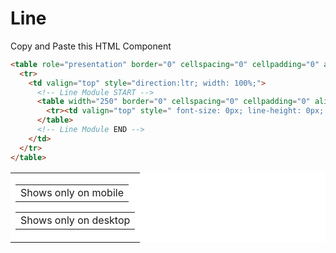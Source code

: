 # Line
Copy and Paste this HTML Component

```html
<table role="presentation" border="0" cellspacing="0" cellpadding="0" align="center" width="100%">
  <tr>
    <td valign="top" style="direction:ltr; width: 100%;">
      <!-- Line Module START -->
      <table width="250" border="0" cellspacing="0" cellpadding="0" align="center">
        <tr><td valign="top" style=" font-size: 0px; line-height: 0px; border-bottom: thin solid #666666;">&nbsp;</td></tr>
      </table>
      <!-- Line Module END -->
    </td>
  </tr>
</table>
```



<!-- 📱💻 Mobile + Desktop -->
<table bgcolor="#FFFFFF" cellspacing="0" cellpadding="0" border="0" width="100%" role="presentation" align="center" style="border-collapse:collapse; mso-table-lspace: 0pt; mso-table-rspace: 0pt;">
	<tr>
		<td bgcolor="#FFFFFF" align="left" valign="top" style="border-collapse:collapse; mso-line-height-rule: exactly; word-break:break-word;">
 <!-- 📱Mobile -->
<table class="mobile-only" bgcolor="#FFFFFF" cellspacing="0" cellpadding="0" border="0" width="100%" role="presentation" align="center" style="border-collapse:collapse; mso-table-lspace: 0pt; mso-table-rspace: 0pt;">
	<tr>
		<td bgcolor="#FFFFFF" align="left" valign="top" style="border-collapse:collapse; mso-line-height-rule: exactly; word-break:break-word;">Shows only on mobile</td>
	</tr>
</table>
 <!-- 💻Desktop -->
<table class="desktop-only" bgcolor="#FFFFFF" cellspacing="0" cellpadding="0" border="0" width="100%" role="presentation" align="center" style="border-collapse:collapse; mso-table-lspace: 0pt; mso-table-rspace: 0pt;">
	<tr>
		<td bgcolor="#FFFFFF" align="left" valign="top" style="border-collapse:collapse; mso-line-height-rule: exactly; word-break:break-word;">Shows only on desktop</td>
	</tr>
</table>
 </td>
	</tr>
</table>
